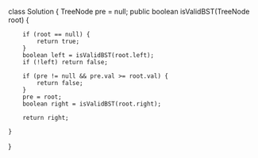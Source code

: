 
class Solution {
    TreeNode pre = null;
    public boolean isValidBST(TreeNode root) {

        if (root == null) {
            return true;
        }
        boolean left = isValidBST(root.left);
        if (!left) return false;

        if (pre != null && pre.val >= root.val) {
            return false;
        }
        pre = root;
        boolean right = isValidBST(root.right);

        return right;

    }
}